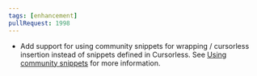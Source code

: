 ```yaml
---
tags: [enhancement]
pullRequest: 1998
---
```


- Add support for using community snippets for wrapping / cursorless insertion instead of snippets defined in Cursorless. See [Using community snippets](../docs/user/experimental/snippets.md#using-community-snippets) for more information.
